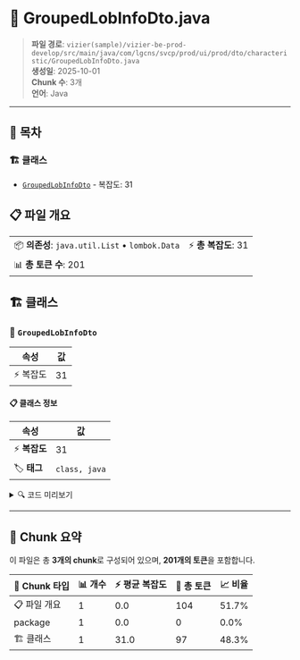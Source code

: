 # 📄 GroupedLobInfoDto.java

> **파일 경로**: `vizier(sample)/vizier-be-prod-develop/src/main/java/com/lgcns/svcp/prod/ui/prod/dto/characteristic/GroupedLobInfoDto.java`  
> **생성일**: 2025-10-01  
> **Chunk 수**: 3개  
> **언어**: Java
---

## 📑 목차

### 🏗️ 클래스
- [`GroupedLobInfoDto`](#class-groupedlobinfodto) - 복잡도: 31

## 📋 파일 개요

| | |
|--|--|
| 📦 **의존성**: `java.util.List` • `lombok.Data` | ⚡ **총 복잡도**: 31 |
| 📊 **총 토큰 수**: 201 |  |



## 🏗️ 클래스

### <a id="class-groupedlobinfodto"></a>🎯 `GroupedLobInfoDto`

| 속성 | 값 |
|------|----|
| ⚡ 복잡도 | 31 |



#### 📋 클래스 정보

| 속성 | 값 |
|------|----|
| ⚡ **복잡도** | 31 || 📍 **라인 범위** | 8-8 |
| 🏷️ **태그** | `class, java` |

<details>
<summary>🔍 코드 미리보기</summary>

```java
public class GroupedLobInfoDto {
	public GroupedLobInfoDto(LobInfoDto lobInfoDto) {
		this.generalDetails = new GeneralDetailFields(lobInfoDto);
		this.additionalParams = new AdditionalParamFields(lobInfoDto);
	}
	private GeneralDetailFields generalDetails;

	@Data
	public static class GeneralDetailFields {
		private String type;
		private String lobCd;
		private String lobNm;
		private String mrktCd;
		private String svcCd;
//		private List<LobMrktRelDDto> mrktInfoList;

		private String valdEndDtm;

		public GeneralDetailFields (LobInfoDto lobInfoDto) {
			this.type = lobInfoDto.getType();
			this.lobCd = lobInfoDto.getLobCd();
//			this.mrktInfoList = lobInfoDto.getLobMrktRelD();
			this.lobNm = lobInfoDto.getLobNm();
			this.svcCd = lobInfoDto.getSvcCd();
			this.valdEndDtm = lobInfoDt...
```

**Chunk 정보**
- 🆔 **ID**: `3bffa7f39266`
- 📍 **라인**: 8-8
- 📊 **토큰**: 97
- 🏷️ **태그**: `class, java`

</details>

---





## 🧩 Chunk 요약

이 파일은 총 **3개의 chunk**로 구성되어 있으며, **201개의 토큰**을 포함합니다.

| 🧩 Chunk 타입 | 📊 개수 | ⚡ 평균 복잡도 | 📝 총 토큰 | 📈 비율 |
|---------------|--------|-------------|----------|--------|
| 📋 파일 개요 | 1 | 0.0 | 104 | 51.7% |
| package | 1 | 0.0 | 0 | 0.0% |
| 🏗️ 클래스 | 1 | 31.0 | 97 | 48.3% |

